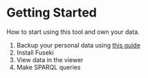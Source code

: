 # Getting Started

How to start using this tool and own your data.


1. Backup your personal data using [this guide](list-of-importer-plugins.md)
2. Install Fuseki 
3. View data in the viewer 
4. Make SPARQL queries